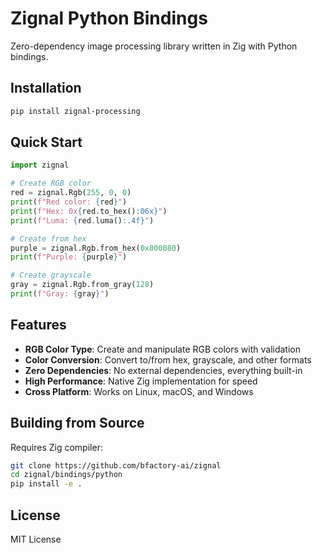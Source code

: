 # Zignal Python Bindings

Zero-dependency image processing library written in Zig with Python bindings.

## Installation

```bash
pip install zignal-processing
```

## Quick Start

```python
import zignal

# Create RGB color
red = zignal.Rgb(255, 0, 0)
print(f"Red color: {red}")
print(f"Hex: 0x{red.to_hex():06x}")
print(f"Luma: {red.luma():.4f}")

# Create from hex
purple = zignal.Rgb.from_hex(0x800080)
print(f"Purple: {purple}")

# Create grayscale
gray = zignal.Rgb.from_gray(128)
print(f"Gray: {gray}")
```

## Features

- **RGB Color Type**: Create and manipulate RGB colors with validation
- **Color Conversion**: Convert to/from hex, grayscale, and other formats
- **Zero Dependencies**: No external dependencies, everything built-in
- **High Performance**: Native Zig implementation for speed
- **Cross Platform**: Works on Linux, macOS, and Windows

## Building from Source

Requires Zig compiler:

```bash
git clone https://github.com/bfactory-ai/zignal
cd zignal/bindings/python
pip install -e .
```

## License

MIT License
